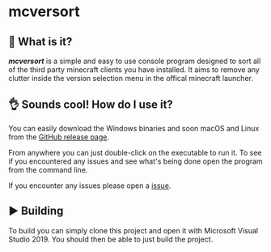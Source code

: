 # mcversort

## 🤔 **What is it?**

**_mcversort_** is a simple and easy to use console program designed to sort all of the third party minecraft clients you have installed. It aims to remove any clutter inside the version selection menu in the offical minecraft launcher.

## 👌 Sounds cool! How do I use it?

You can easily download the Windows binaries and soon macOS and Linux from the [GitHub release page](https://github.com/spnda/mcversort/releases).

From anywhere you can just double-click on the executable to run it. To see if you encountered any issues and see what's being done open the program from the command line.

If you encounter any issues please open a [issue](https://github.com/spnda/mcversort/issues).

## ▶️ Building

To build you can simply clone this project and open it with Microsoft Visual Studio 2019. You should then be able to just build the project.
